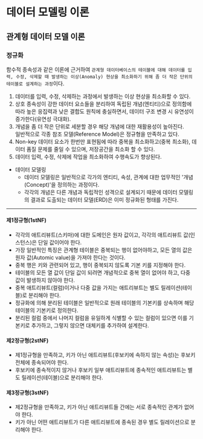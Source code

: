 # 데이터 모델링 이론

## 관계형 데이터 모델 이론

### 정규화
함수적 종속성과 같은 이론에 근거하여 `관계형 데이터베이스의 테이블에 대해 데이터를 입력, 수정, 삭제할 때 발생하는 이상(Anomaly) 현상을 최소화하기 위해 좀 더 작은 단위의 테이블로 설계하는 과정`이다.

1. 데이터를 입력, 수정, 삭제하는 과정에서 발생하는 이상 현상을 최소화할 수 있다.
2. 상호 종속성이 강한 데이터 요소들을 분리하여 독립된 개념(엔티티)으로 정의함에 따라 높은 응집력과 낮은 결합도 원칙에 충실하면서, 데이터 구조 변경 시 유연성이 증가한다(유연성 극대화). 
3. 개념을 좀 더 작은 단위로 세분할 경우 해당 개념에 대한 재활용성이 높아진다. <br> 일반적으로 각종 참조 모델(Reference Model)은 정규형을 만족하고 있다.
4. Non-key 데이터 요소가 한번만 표현됨에 따라 중복을 최소화하고(중복 최소화), 데이터 품질 문제를 줄일 수 있으며, 저장공간을 최소화 할 수 있다.
5. 데이터 입력, 수정, 삭제에 작업을 최소화하여 수행속도가 향상된다.

* 데이터 모델링
  * 데이터 모델링은 일반적으로 각가의 엔티티, 속성, 관계에 대한 업무적인 '개념(Concept)'을 정의하는 과정이다.
  * 각각의 개념은 다른 개념과 독립적인 성격으로 설계되기 때문에 데이터 모델링의 결과로 도출되는 데이터 모델(ERD)은 이미 정규화된 형태를 가진다.
 
---

#### 제1정규형(1stNF)
* 각각의 애트리뷰트(스키마)에 대한 도메인은 원자 값이고, 각각의 애트리뷰트 값(인스턴스)은 단일 값이어야 한다.
* 가장 일반적인 특징은 관계형 테이블은 중복되는 행이 없어야하고, 모든 열의 값은 원자 값(Automic value)을 가져야 한다는 것이다.
* 중복 행은 키와 관련되어 있고, 행이 중복되지 않도록 기본 키를 지정해야 한다.
* 테이블의 모든 열 값이 단일 값이 되려면 개념적으로 중복 열이 없어야 하고, 다중 값이 발생하지 않아야 한다.
* 중복 애트리뷰트(컬럼)이거나 다중 값을 가지는 애트리뷰트는 별도 릴레이션(테이블)로 분리해야 한다.
* 정규화에 의해 분리된 테이블은 일반적으로 원래 테이블의 기본키를 상속하며 해당 테이블의 기본키로 정의한다.
* 분리된 컬럼 중에서 나머지 컬럼을 유일하게 식별할 수 있는 컬럼이 있으면 이를 기본키로 추가하고, 그렇지 않으면 대체키를 추가하여 설계한다.

#### 제2정규형(2stNF)
* 제1정규형을 만족하고, 키가 아닌 애트리뷰트(후보키에 속하지 않는 속성)는 후보키 전체에 종속되어야 한다.
* 후보키에 종속적이지 않거나 후보키 일부 애트리뷰트에 종속적인 애트리뷰트는 별도 릴레이션(테이블)으로 분리해야 한다.

#### 제3정규형(3stNF)
* 제2정규형을 만족하고, 키가 아닌 애트리뷰트들 간에는 서로 종속적인 관계가 없어야 한다.
* 키가 아닌 어떤 애트리뷰트가 다른 애트리뷰트에 종속된 경우 별도 릴레이션으로 분리해야 한다.

